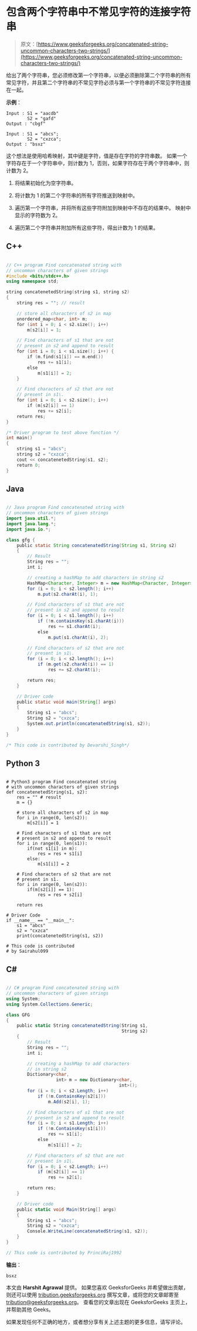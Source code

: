 # 包含两个字符串中不常见字符的连接字符串

> 原文：[https://www.geeksforgeeks.org/concatenated-string-uncommon-characters-two-strings/](https://www.geeksforgeeks.org/concatenated-string-uncommon-characters-two-strings/)

给出了两个字符串，您必须修改第一个字符串，以便必须删除第二个字符串的所有常见字符，并且第二个字符串的不常见字符必须与第一个字符串的不常见字符连接在一起。

**示例**：

```
Input : S1 = "aacdb"
        S2 = "gafd"
Output : "cbgf"

Input : S1 = "abcs";
        S2 = "cxzca";
Output : "bsxz"

```

这个想法是使用哈希映射，其中键是字符，值是存在字符的字符串数。 如果一个字符存在于一个字符串中，则计数为 1，否则，如果字符存在于两个字符串中，则计数为 2。

1.  将结果初始化为空字符串。

2.  将计数为 1 的第二个字符串的所有字符推送到映射中。

3.  遍历第一个字符串，并将所有这些字符附加到映射中不存在的结果中。 映射中显示的字符数为 2。

4.  遍历第二个字符串并附加所有这些字符，得出计数为 1 的结果。

## C++

```cpp

// C++ program Find concatenated string with 
// uncommon characters of given strings 
#include <bits/stdc++.h> 
using namespace std; 

string concatenetedString(string s1, string s2) 
{ 
    string res = ""; // result 

    // store all characters of s2 in map 
    unordered_map<char, int> m; 
    for (int i = 0; i < s2.size(); i++) 
        m[s2[i]] = 1; 

    // Find characters of s1 that are not 
    // present in s2 and append to result 
    for (int i = 0; i < s1.size(); i++) { 
        if (m.find(s1[i]) == m.end()) 
            res += s1[i]; 
        else
            m[s1[i]] = 2; 
    } 

    // Find characters of s2 that are not 
    // present in s1\. 
    for (int i = 0; i < s2.size(); i++) 
        if (m[s2[i]] == 1) 
            res += s2[i]; 
    return res; 
} 

/* Driver program to test above function */
int main() 
{ 
    string s1 = "abcs"; 
    string s2 = "cxzca"; 
    cout << concatenetedString(s1, s2); 
    return 0; 
} 

```

## Java

```java

// Java program Find concatenated string with 
// uncommon characters of given strings 
import java.util.*; 
import java.lang.*; 
import java.io.*; 

class gfg { 
    public static String concatenatedString(String s1, String s2) 
    { 
        // Result 
        String res = ""; 
        int i; 

        // creating a hashMap to add characters in string s2 
        HashMap<Character, Integer> m = new HashMap<Character, Integer>(); 
        for (i = 0; i < s2.length(); i++) 
            m.put(s2.charAt(i), 1); 

        // Find characters of s1 that are not 
        // present in s2 and append to result 
        for (i = 0; i < s1.length(); i++) 
            if (!m.containsKey(s1.charAt(i))) 
                res += s1.charAt(i); 
            else
                m.put(s1.charAt(i), 2); 

        // Find characters of s2 that are not 
        // present in s1\. 
        for (i = 0; i < s2.length(); i++) 
            if (m.get(s2.charAt(i)) == 1) 
                res += s2.charAt(i); 

        return res; 
    } 

    // Driver code 
    public static void main(String[] args) 
    { 
        String s1 = "abcs"; 
        String s2 = "cxzca"; 
        System.out.println(concatenatedString(s1, s2)); 
    } 
} 

/* This code is contributed by Devarshi_Singh*/

```

## Python 3

```

# Python3 program Find concatenated string  
# with uncommon characters of given strings  
def concatenetedString(s1, s2): 
    res = "" # result  
    m = {} 

    # store all characters of s2 in map  
    for i in range(0, len(s2)): 
        m[s2[i]] = 1

    # Find characters of s1 that are not  
    # present in s2 and append to result  
    for i in range(0, len(s1)): 
        if(not s1[i] in m): 
            res = res + s1[i] 
        else: 
            m[s1[i]] = 2

    # Find characters of s2 that are not  
    # present in s1.          
    for i in range(0, len(s2)): 
        if(m[s2[i]] == 1): 
            res = res + s2[i] 

    return res      

# Driver Code 
if __name__ == "__main__": 
    s1 = "abcs"
    s2 = "cxzca"
    print(concatenetedString(s1, s2)) 

# This code is contributed 
# by Sairahul099 

```

## C#

```cs

// C# program Find concatenated string with 
// uncommon characters of given strings  
using System; 
using System.Collections.Generic; 

class GFG  
{ 
    public static String concatenatedString(String s1,  
                                            String s2) 
    { 
        // Result 
        String res = ""; 
        int i; 

        // creating a hashMap to add characters 
        // in string s2 
        Dictionary<char,  
                   int> m = new Dictionary<char,  
                                           int>(); 
        for (i = 0; i < s2.Length; i++) 
            if (!m.ContainsKey(s2[i])) 
                m.Add(s2[i], 1); 

        // Find characters of s1 that are not 
        // present in s2 and append to result 
        for (i = 0; i < s1.Length; i++) 
            if (!m.ContainsKey(s1[i])) 
                res += s1[i]; 
            else
                m[s1[i]] = 2; 

        // Find characters of s2 that are not 
        // present in s1\. 
        for (i = 0; i < s2.Length; i++) 
            if (m[s2[i]] == 1) 
                res += s2[i]; 

        return res; 
    } 

    // Driver code 
    public static void Main(String[] args) 
    { 
        String s1 = "abcs"; 
        String s2 = "cxzca"; 
        Console.WriteLine(concatenatedString(s1, s2)); 
    } 
} 

// This code is contributed by PrinciRaj1992 

```

**输出**：

```
bsxz

```

本文由 **Harshit Agrawal** 提供。 如果您喜欢 GeeksforGeeks 并希望做出贡献，则还可以使用 [tribution.geeksforgeeks.org](http://www.contribute.geeksforgeeks.org) 撰写文章，或将您的文章邮寄至 tribution@geeksforgeeks.org。 查看您的文章出现在 GeeksforGeeks 主页上，并帮助其他 Geeks。

如果发现任何不正确的地方，或者想分享有关上述主题的更多信息，请写评论。

